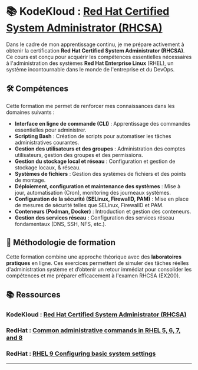 # 📚 KodeKloud : [Red Hat Certified System Administrator (RHCSA)](https://learn.kodekloud.com/courses/red-hat-certified-system-administrator-rhcsa?autoplay=true)

Dans le cadre de mon apprentissage continu, je me prépare activement à obtenir la certification **Red Hat Certified System Administrator (RHCSA)**. Ce cours est conçu pour acquérir les compétences essentielles nécessaires à l'administration des systèmes **Red Hat Enterprise Linux** (RHEL), un système incontournable dans le monde de l'entreprise et du DevOps.

## 🛠 Compétences 

Cette formation me permet de renforcer mes connaissances dans les domaines suivants :  

- **Interface en ligne de commande (CLI)** : Apprentissage des commandes essentielles pour administrer.
- **Scripting Bash** : Création de scripts pour automatiser les tâches administratives courantes.
- **Gestion des utilisateurs et des groupes** : Administration des comptes utilisateurs, gestion des groupes et des permissions.
- **Gestion du stockage local et réseau** : Configuration et gestion de stockage locaux, & réseau.
- **Systèmes de fichiers** : Gestion des systèmes de fichiers et des points de montage.
- **Déploiement, configuration et maintenance des systèmes** : Mise à jour, automatisation (Cron), monitoring des journeaux systèmes.
- **Configuration de la sécurité (SELinux, FirewallD, PAM)** : Mise en place de mesures de sécurité telles que SELinux, FirewallD et PAM.
- **Conteneurs (Podman, Docker)** : Introduction et gestion des conteneurs.
- **Gestion des services réseau** : Configuration des services réseau fondamentaux (DNS, SSH, NFS, etc.).

## 🔧 Méthodologie de formation

Cette formation combine une approche théorique avec des **laboratoires pratiques** en ligne. Ces exercices permettent de simuler des tâches réelles d'administration système et d’obtenir un retour immédiat pour consolider les compétences et me préparer efficacement à l'examen RHCSA (EX200).

## 📚 Ressources

### **KodeKloud** : [Red Hat Certified System Administrator (RHCSA)](https://learn.kodekloud.com/courses/red-hat-certified-system-administrator-rhcsa?autoplay=true)  

### **RedHat** : [Common administrative commands in RHEL 5, 6, 7, and 8](https://access.redhat.com/sites/default/files/attachments/rhel_5_6_7_8_cheatsheet_24x36_0519.pdf)
  
### **RedHat** : [RHEL 9 Configuring basic system settings](https://docs.redhat.com/en/documentation/red_hat_enterprise_linux/9/pdf/configuring_basic_system_settings/Red_Hat_Enterprise_Linux-9-Configuring_basic_system_settings-en-US.pdf)

---
